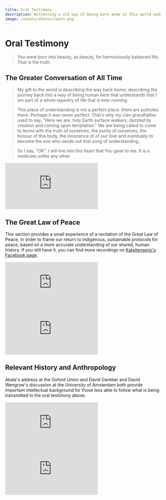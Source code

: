 ```yaml
---
title: Oral Testimony
description: Witnessing a old way of being born anew in this world wide web of light.
image: /assets/shares/learn.png
---
```


# Oral Testimony

> You were born into beauty, as beauty, for harmoniously balanced life. That is the truth.

## The Greater Conversation of All Time

> My gift to the world is describing the way back home; describing the journey back into a way of being human here that understands that I am part of a whole tapestry of life that is ever running.

> This place of understanding is not a perfect place: there are potholes there. Perhaps it was never perfect. That's why my clan grandfather used to say, "Here we are, holy Earth surface walkers, dazzled by creation and coming upon temptation." We are being called to come to terms with the truth of ourselves, the purity of ourselves, the honour of this body, the innocence of of our love and eventually to become the one who sends out that song of understanding.

> So I say, "OK". I will live into this heart that You gave to me. It is a medicine unlike any other. 

<iframe class="video-frame" src="https://www.youtube-nocookie.com/embed/EgntH9le3vs" frameborder="0" allow="accelerometer; autoplay; encrypted-media; gyroscope; picture-in-picture" allowfullscreen></iframe>

## The Great Law of Peace

This section provides a small experience of a recitation of the Great Law of Peace, in order to frame our return to indigenous, sustainable protocols for peace, based on a more accurate understanding of our shared, human history. If you still have it, you can find more recordings on <a href="https://www.facebook.com/pg/reconstitutioneagleandcondor/videos/?ref=page_internal" target="_blank" rel="noopener noreferrer">Katsitenserio's Facebook page</a>.

<iframe class="video-frame-half" src="https://www.youtube-nocookie.com/embed/feFwTOUIHkc?start=957" frameborder="0" allow="accelerometer; autoplay; encrypted-media; gyroscope; picture-in-picture" allowfullscreen></iframe>

<iframe class="video-frame-half" src="https://www.youtube-nocookie.com/embed/HUlibsjmF2I?start=264" frameborder="0" allow="accelerometer; autoplay; encrypted-media; gyroscope; picture-in-picture" allowfullscreen></iframe>

## Relevant History and Anthropology

Akala's address at the Oxford Union and David Gareber and David Wengrow's discussion at the University of Amsterdam both provide important intellectual background for those less able to follow what is being transmitted in the oral testimony above.

<iframe class="video-frame-half" src="https://www.youtube-nocookie.com/embed/WUtAxUQjwB4" frameborder="0" allow="accelerometer; autoplay; encrypted-media; gyroscope; picture-in-picture" allowfullscreen></iframe>

<iframe class="video-frame-half" src="https://www.youtube-nocookie.com/embed/EvUzdJSK4x8" frameborder="0" allow="accelerometer; autoplay; encrypted-media; gyroscope; picture-in-picture" allowfullscreen></iframe>


